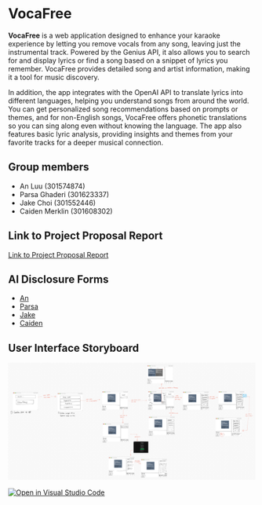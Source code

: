 # VocaFree
**VocaFree** is a web application designed to enhance your karaoke experience by letting you remove vocals from any song, leaving just the instrumental track. Powered by the Genius API, it also allows you to search for and display lyrics or find a song based on a snippet of lyrics you remember. VocaFree provides detailed song and artist information, making it a tool for music discovery. 

In addition, the app integrates with the OpenAI API to translate lyrics into different languages, helping you understand songs from around the world. You can get personalized song recommendations based on prompts or themes, and for non-English songs, VocaFree offers phonetic translations so you can sing along even without knowing the language. The app also features basic lyric analysis, providing insights and themes from your favorite tracks for a deeper musical connection. 

## Group members
- An Luu (301574874)
- Parsa Ghaderi (301623337)
- Jake Choi (301552446)
- Caiden Merklin (301608302)

## Link to Project Proposal Report
[Link to Project Proposal Report](docs/proposal/CMPT_276_Milestone_1_Group_07_Hills_Proposal_Report.pdf)

## AI Disclosure Forms
- [An](docs/ai_disclosure_forms/M1/M1_AI_Declaration_An_Luu_301574874.pdf)
- [Parsa](docs/ai_disclosure_forms/M1/M1_AI_Declaration_MohamadParsa_Ghaderi_301623337.pdf)
- [Jake](docs/ai_disclosure_forms/M1/M1_AI_Declaration_Jake_Choi_301552446.pdf)
- [Caiden](docs/ai_disclosure_forms/M1/M1_AI_Declaration_Caiden_Merklin_301608302.pdf)

## User Interface Storyboard
![Storyboard](docs/design/UI_storyboard.jpg)

[![Open in Visual Studio Code](https://classroom.github.com/assets/open-in-vscode-2e0aaae1b6195c2367325f4f02e2d04e9abb55f0b24a779b69b11b9e10269abc.svg)](https://classroom.github.com/online_ide?assignment_repo_id=16375530&assignment_repo_type=AssignmentRepo)
